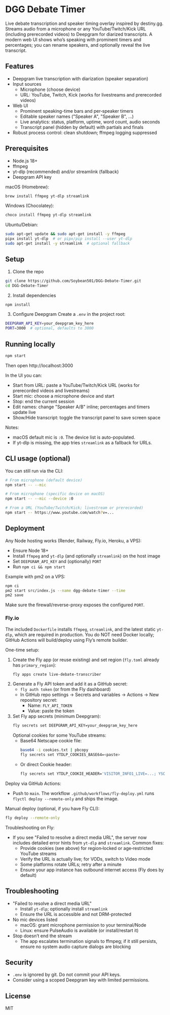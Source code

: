 # DGG Debate Timer

Live debate transcription and speaker timing overlay inspired by destiny.gg. Streams audio from a microphone or any YouTube/Twitch/Kick URL (including prerecorded videos) to Deepgram for diarized transcripts. A modern web UI shows who’s speaking with prominent timers and percentages; you can rename speakers, and optionally reveal the live transcript.

## Features
- Deepgram live transcription with diarization (speaker separation)
- Input sources
  - Microphone (choose device)
  - URL: YouTube, Twitch, Kick (works for livestreams and prerecorded videos)
- Web UI
  - Prominent speaking-time bars and per‑speaker timers
  - Editable speaker names ("Speaker A", "Speaker B", …)
  - Live analytics: status, platform, uptime, word count, audio seconds
  - Transcript panel (hidden by default) with partials and finals
- Robust process control: clean shutdown; ffmpeg logging suppressed

## Prerequisites
- Node.js 18+
- ffmpeg
- yt-dlp (recommended) and/or streamlink (fallback)
- Deepgram API key

macOS (Homebrew):
```bash
brew install ffmpeg yt-dlp streamlink
```
Windows (Chocolatey):
```powershell
choco install ffmpeg yt-dlp streamlink
```
Ubuntu/Debian:
```bash
sudo apt-get update && sudo apt-get install -y ffmpeg
pipx install yt-dlp  # or pipx/pip install --user yt-dlp
sudo apt-get install -y streamlink  # optional fallback
```

## Setup
1. Clone the repo
```bash
git clone https://github.com/Soybean501/DGG-Debate-Timer.git
cd DGG-Debate-Timer
```
2. Install dependencies
```bash
npm install
```
3. Configure Deepgram
Create a `.env` in the project root:
```bash
DEEPGRAM_API_KEY=your_deepgram_key_here
PORT=3000  # optional, defaults to 3000
```

## Running locally
```bash
npm start
```
Then open http://localhost:3000

In the UI you can:
- Start from URL: paste a YouTube/Twitch/Kick URL (works for prerecorded videos and livestreams)
- Start mic: choose a microphone device and start
- Stop: end the current session
- Edit names: change "Speaker A/B" inline; percentages and timers update live
- Show/Hide transcript: toggle the transcript panel to save screen space

Notes:
- macOS default mic is `:0`. The device list is auto-populated.
- If yt-dlp is missing, the app tries `streamlink` as a fallback for URLs.

## CLI usage (optional)
You can still run via the CLI:
```bash
# From microphone (default device)
npm start -- --mic

# From microphone (specific device on macOS)
npm start -- --mic --device :0

# From a URL (YouTube/Twitch/Kick; livestream or prerecorded)
npm start -- https://www.youtube.com/watch?v=...
```

## Deployment
Any Node hosting works (Render, Railway, Fly.io, Heroku, a VPS):
- Ensure Node 18+
- Install `ffmpeg` and `yt-dlp` (and optionally `streamlink`) on the host image
- Set `DEEPGRAM_API_KEY` and (optionally) `PORT`
- Run `npm ci && npm start`

Example with pm2 on a VPS:
```bash
npm ci
pm2 start src/index.js --name dgg-debate-timer --time
pm2 save
```
Make sure the firewall/reverse-proxy exposes the configured `PORT`.

### Fly.io
The included `Dockerfile` installs `ffmpeg`, `streamlink`, and the latest static `yt-dlp`, which are required in production. You do NOT need Docker locally; GitHub Actions will build/deploy using Fly’s remote builder.

One-time setup:
1. Create the Fly app (or reuse existing) and set region (`fly.toml` already has `primary_region`):
   ```bash
   fly apps create live-debate-transcriber
   ```
2. Generate a Fly API token and add it as a GitHub secret:
   - `fly auth token` (or from the Fly dashboard)
   - In GitHub repo settings → Secrets and variables → Actions → New repository secret:
     - Name: `FLY_API_TOKEN`
     - Value: paste the token
3. Set Fly app secrets (minimum Deepgram):
   ```bash
   fly secrets set DEEPGRAM_API_KEY=your_deepgram_key_here
   ```
   Optional cookies for some YouTube streams:
   - Base64 Netscape cookie file:
     ```bash
     base64 -i cookies.txt | pbcopy
     fly secrets set YTDLP_COOKIES_BASE64=<paste>
     ```
   - Or direct Cookie header:
     ```bash
     fly secrets set YTDLP_COOKIE_HEADER='VISITOR_INFO1_LIVE=...; YSC=...; ...'
     ```

Deploy via GitHub Actions:
- Push to `main`. The workflow `.github/workflows/fly-deploy.yml` runs `flyctl deploy --remote-only` and ships the image.

Manual deploy (optional, if you have Fly CLI):
```bash
fly deploy --remote-only
```

Troubleshooting on Fly:
- If you see "Failed to resolve a direct media URL", the server now includes detailed error hints from `yt-dlp` and `streamlink`. Common fixes:
  - Provide cookies (see above) for region‑locked or age‑restricted YouTube streams
  - Verify the URL is actually live; for VODs, switch to Video mode
  - Some platforms rotate URLs; retry after a minute
  - Ensure your app instance has outbound internet access (Fly does by default)

## Troubleshooting
- "Failed to resolve a direct media URL"
  - Install `yt-dlp`; optionally install `streamlink`
  - Ensure the URL is accessible and not DRM-protected
- No mic devices listed
  - macOS: grant microphone permission to your terminal/Node
  - Linux: ensure PulseAudio is available (or install/restart it)
- Stop doesn’t end the stream
  - The app escalates termination signals to ffmpeg; if it still persists, ensure no system audio capture dialogs are blocking

## Security
- `.env` is ignored by git. Do not commit your API keys.
- Consider using a scoped Deepgram key with limited permissions.

## License
MIT